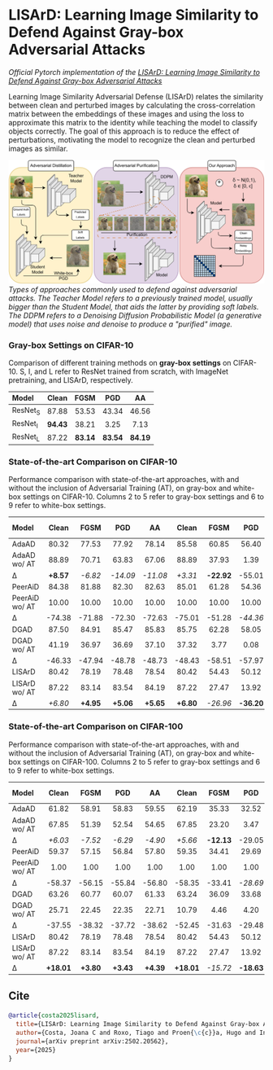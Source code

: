 # LISArD: Learning Image Similarity to Defend Against Gray-box Adversarial Attacks

*Official Pytorch implementation of the [LISArD: Learning Image Similarity to Defend Against Gray-box Adversarial Attacks](https://www.arxiv.org/abs/2502.20562)*

Learning Image Similarity Adversa*r*ial Defense (LISArD) relates the similarity between clean and perturbed images by calculating the cross-correlation matrix between the embeddings of these images and using the loss to approximate this matrix to the identity while teaching the model to classify objects correctly. The goal of this approach is to reduce the effect of perturbations, motivating the model to recognize the clean and perturbed images as similar.

![main_image](images/main_image.png)
*Types of approaches commonly used to defend against adversarial attacks. The Teacher Model refers to a previously trained model, usually bigger than the Student Model, that aids the latter by providing soft labels. The DDPM refers to a Denoising Diffusion Probabilistic Model (a generative model) that uses noise and denoise to produce a "purified" image.*

### Gray-box Settings on CIFAR-10

Comparison of different training methods on **gray-box settings** on CIFAR-10. S, I, and L refer to ResNet trained from scratch, with ImageNet pretraining, and LISArD, respectively.

| Model              | Clean     | FGSM      | PGD       | AA        |
|:-------------------|:---------:|:---------:|:---------:|:---------:|
| ResNet<sub>S</sub> | 87.88     | 53.53     | 43.34     | 46.56     |
| ResNet<sub>I</sub> | **94.43** | 38.21     | 3.25      | 7.13      |
| ResNet<sub>L</sub> | 87.22     | **83.14** | **83.54** | **84.19** |

### State-of-the-art Comparison on CIFAR-10

Performance comparison with state-of-the-art approaches, with and without the inclusion of Adversarial Training (AT), on gray-box and white-box settings on CIFAR-10. Columns 2 to 5 refer to gray-box settings and 6 to 9 refer to white-box settings.


| Model              | Clean     | FGSM      | PGD       | AA        | Clean     | FGSM      | PGD       | AA        | t/ep (min)     |
|:-------------------|:---------:|:---------:|:---------:|:---------:|:---------:|:---------:|:---------:|:---------:|:--------------:|
| AdaAD              | 80.32     | 77.53     | 77.92     | 78.14     | 85.58     | 60.85     | 56.40     | 51.37     | 09:52          |
| AdaAD wo/ AT       | 88.89     | 70.71     | 63.83     | 67.06     | 88.89     | 37.93     | 1.39      | 0.11      | 09:46          |
| Δ                  | **+8.57** | *-6.82*   | *-14.09*  | *-11.08*  | *+3.31*   | **-22.92**| -55.01    | -51.26    | -              |
| PeerAiD            | 84.38     | 81.88     | 82.30     | 82.63     | 85.01     | 61.28     | 54.36     | 52.57     | 02:13          |
| PeerAiD wo/ AT     | 10.00     | 10.00     | 10.00     | 10.00     | 10.00     | 10.00     | 10.00     | 10.00     | 02:07          |
| Δ                  | -74.38    | -71.88    | -72.30    | -72.63    | -75.01    | -51.28    | *-44.36*  | *-42.57*  | -              |
| DGAD               | 87.50     | 84.91     | 85.47     | 85.83     | 85.75     | 62.28     | 58.05     | 52.34     | 09:54          |
| DGAD wo/ AT        | 41.19     | 36.97     | 36.69     | 37.10     | 37.32     | 3.77      | 0.08      | 0.00      | 09:48          |
| Δ                  | -46.33    | -47.94    | -48.78    | -48.73    | -48.43    | -58.51    | -57.97    | -52.34    | -              |
| LISArD             | 80.42     | 78.19     | 78.48     | 78.54     | 80.42     | 54.43     | 50.12     | 46.11     | 01:37          |
| LISArD wo/ AT      | 87.22     | 83.14     | 83.54     | 84.19     | 87.22     | 27.47     | 13.92     | 11.84     | 00:25          |
| Δ                  | *+6.80*   | **+4.95** | **+5.06** | **+5.65** | **+6.80** | *-26.96*  | **-36.20**| **-34.27**| -              |

### State-of-the-art Comparison on CIFAR-100

Performance comparison with state-of-the-art approaches, with and without the inclusion of Adversarial Training (AT), on gray-box and white-box settings on CIFAR-100. Columns 2 to 5 refer to gray-box settings and 6 to 9 refer to white-box settings.


| Model              | Clean     | FGSM      | PGD       | AA        | Clean     | FGSM      | PGD       | AA        | t/ep (min)     |
|:-------------------|:---------:|:---------:|:---------:|:---------:|:---------:|:---------:|:---------:|:---------:|:--------------:|
| AdaAD              | 61.82     | 58.91     | 58.83     | 59.55     | 62.19     | 35.33     | 32.52     | 26.74     | 09:53          |
| AdaAD wo/ AT       | 67.85     | 51.39     | 52.54     | 54.65     | 67.85     | 23.20     | 3.47      | 1.07      | 09:47          |
| Δ                  | *+6.03*   | *-7.52*   | *-6.29*   | *-4.90*   | *+5.66*   | **-12.13**| -29.05    | -25.67    | -              |
| PeerAiD            | 59.37     | 57.15     | 56.84     | 57.80     | 59.35     | 34.41     | 29.69     | 27.33     | 02:10          |
| PeerAiD wo/ AT     | 1.00      | 1.00      | 1.00      | 1.00      | 1.00      | 1.00      | 1.00      | 1.00      | 01:59          |
| Δ                  | -58.37    | -56.15    | -55.84    | -56.80    | -58.35    | -33.41    | *-28.69*  | -26.33    | -              |
| DGAD               | 63.26     | 60.77     | 60.07     | 61.33     | 63.24     | 36.09     | 33.68     | 27.66     | 09:55          |
| DGAD wo/ AT        | 25.71     | 22.45     | 22.35     | 22.71     | 10.79     | 4.46      | 4.20      | 2.20      | 09:49          |
| Δ                  | -37.55    | -38.32    | -37.72    | -38.62    | -52.45    | -31.63    | -29.48    | *-25.46*  | -              |
| LISArD             | 80.42     | 78.19     | 78.48     | 78.54     | 80.42     | 54.43     | 50.12     | 46.11     | 01:38          |
| LISArD wo/ AT      | 87.22     | 83.14     | 83.54     | 84.19     | 87.22     | 27.47     | 13.92     | 11.84     | 00:17          |
| Δ                  | **+18.01**| **+3.80** | **+3.43** | **+4.39** | **+18.01**| *-15.72*  | **-18.63**| **-15.42**| -              |


## Cite

```bibtex
@article{costa2025lisard,
  title={LISArD: Learning Image Similarity to Defend Against Gray-box Adversarial Attacks},
  author={Costa, Joana C and Roxo, Tiago and Proen{\c{c}}a, Hugo and In{\'a}cio, Pedro RM},
  journal={arXiv preprint arXiv:2502.20562},
  year={2025}
}
```
